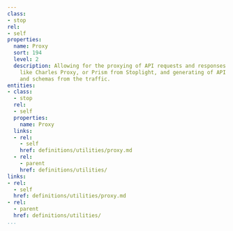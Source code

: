 ```yaml
---
class:
- stop
rel:
- self
properties:
  name: Proxy
  sort: 194
  level: 2
  description: Allowing for the proxying of API requests and responses using tools
    like Charles Proxy, or Prism from Stoplight, and generating of API definitions
    and schemas from the traffic.
entities:
- class:
  - stop
  rel:
  - self
  properties:
    name: Proxy
  links:
  - rel:
    - self
    href: definitions/utilities/proxy.md
  - rel:
    - parent
    href: definitions/utilities/
links:
- rel:
  - self
  href: definitions/utilities/proxy.md
- rel:
  - parent
  href: definitions/utilities/
...
```


